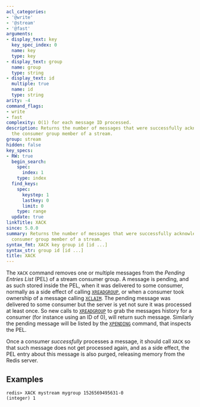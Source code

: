 ```yaml
---
acl_categories:
- '@write'
- '@stream'
- '@fast'
arguments:
- display_text: key
  key_spec_index: 0
  name: key
  type: key
- display_text: group
  name: group
  type: string
- display_text: id
  multiple: true
  name: id
  type: string
arity: -4
command_flags:
- write
- fast
complexity: O(1) for each message ID processed.
description: Returns the number of messages that were successfully acknowledged by
  the consumer group member of a stream.
group: stream
hidden: false
key_specs:
- RW: true
  begin_search:
    spec:
      index: 1
    type: index
  find_keys:
    spec:
      keystep: 1
      lastkey: 0
      limit: 0
    type: range
  update: true
linkTitle: XACK
since: 5.0.0
summary: Returns the number of messages that were successfully acknowledged by the
  consumer group member of a stream.
syntax_fmt: XACK key group id [id ...]
syntax_str: group id [id ...]
title: XACK
---
```

The `XACK` command removes one or multiple messages from the
*Pending Entries List* (PEL) of a stream consumer group. A message is pending,
and as such stored inside the PEL, when it was delivered to some consumer,
normally as a side effect of calling [`XREADGROUP`](/commands/xreadgroup), or when a consumer took
ownership of a message calling [`XCLAIM`](/commands/xclaim). The pending message was delivered to
some consumer but the server is yet not sure it was processed at least once.
So new calls to [`XREADGROUP`](/commands/xreadgroup) to grab the messages history for a consumer
(for instance using an ID of 0), will return such message.
Similarly the pending message will be listed by the [`XPENDING`](/commands/xpending) command,
that inspects the PEL.

Once a consumer *successfully* processes a message, it should call `XACK`
so that such message does not get processed again, and as a side effect,
the PEL entry about this message is also purged, releasing memory from the
Redis server.

## Examples

```
redis> XACK mystream mygroup 1526569495631-0
(integer) 1
```
